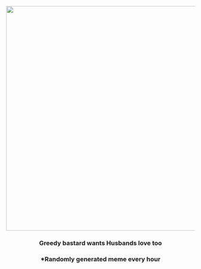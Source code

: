 <p align="center">
        <img src="https://i.redd.it/kqi3kf5kmvw91.png" width="600" height="600">
        </p>
        <h3 align="center">Greedy bastard wants Husbands love too</h3>
        <h3 align="center">*Randomly generated meme every hour</h3>
    